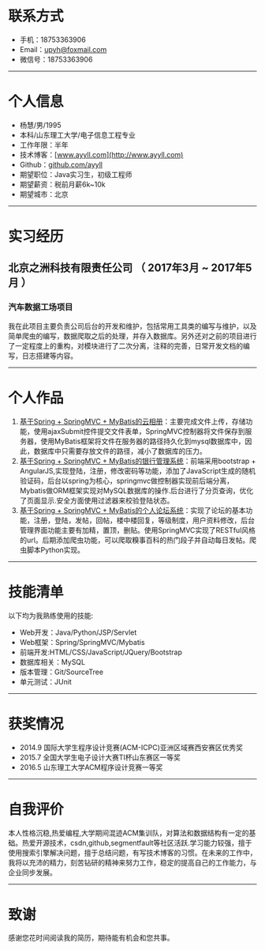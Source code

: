 # 联系方式
- 手机：18753363906
- Email：upyh@foxmail.com
- 微信号：18753363906

---

# 个人信息

 - 杨慧/男/1995 
 - 本科/山东理工大学/电子信息工程专业 
 - 工作年限：半年
 - 技术博客：[www.ayyll.com](http://www.ayyll.com)
 - Github：[github.com/ayyll](http://www.github.com/ayyll)
 - 期望职位：Java实习生，初级工程师
 - 期望薪资：税前月薪6k~10k
 - 期望城市：北京

---

# 实习经历
## 北京之洲科技有限责任公司 （ 2017年3月 ~ 2017年5月 ）

### 汽车数据工场项目 
我在此项目主要负责公司后台的开发和维护，包括常用工具类的编写与维护，以及简单爬虫的编写，数据爬取之后的处理，并存入数据库。另外还对之前的项目进行了一定程度上的重构，对模块进行了二次分离，注释的完善，日常开发文档的编写，日志搭建等内容。



---

# 个人作品

1. [基于Spring + SpringMVC + MyBatis的云相册](http://120.25.149.118/album/)：主要完成文件上传，存储功能，使用ajaxSubmit控件提交文件表单，SpringMVC控制器将文件保存到服务器，使用MyBatis框架将文件在服务器的路径持久化到mysql数据库中，因此，数据库中只需要存放文件的路径，减小了数据库的压力。
2. [基于Spring + SpringMVC + MyBatis的银行管理系统](http://120.25.149.118/BankSystem/)：前端采用bootstrap + AngularJS,实现登陆，注册，修改密码等功能，添加了JavaScript生成的随机验证码，后台以spring为核心，springmvc做控制器实现前后端分离，Mybatis做ORM框架实现对MySQL数据库的操作.后台进行了分页查询，优化了页面显示.安全方面使用过滤器来校验登陆状态。
3. [基于Spring + SpringMVC + MyBatis的个人论坛系统](http://120.25.149.118/MyForum/)：实现了论坛的基本功能，注册，登陆，发帖，回帖，楼中楼回复，等级制度，用户资料修改，后台管理界面功能主要有加精，置顶，删贴。使用SpringMVC实现了RESTful风格的url。后期添加爬虫功能，可以爬取糗事百科的热门段子并自动每日发帖。爬虫脚本Python实现。

---

# 技能清单
以下均为我熟练使用的技能:

- Web开发：Java/Python/JSP/Servlet
- Web框架：Spring/SpringMVC/Mybatis
- 前端开发:HTML/CSS/JavaScript/JQuery/Bootstrap
- 数据库相关：MySQL
- 版本管理：Git/SourceTree
- 单元测试：JUnit

---

# 获奖情况
- 2014.9  国际大学生程序设计竞赛(ACM-ICPC)亚洲区域赛西安赛区优秀奖   
- 2015.7  全国大学生电子设计大赛TI杯山东赛区一等奖
- 2016.5  山东理工大学ACM程序设计竞赛一等奖 

---

# 自我评价
本人性格沉稳,热爱编程,大学期间混迹ACM集训队，对算法和数据结构有一定的基础。热爱开源技术，csdn,github,segmentfault等社区活跃.学习能力较强，擅于使用搜索引擎解决问题，擅于总结问题，有写技术博客的习惯。在未来的工作中，我将以充沛的精力，刻苦钻研的精神来努力工作，稳定的提高自己的工作能力，与企业同步发展。

---

# 致谢
感谢您花时间阅读我的简历，期待能有机会和您共事。
